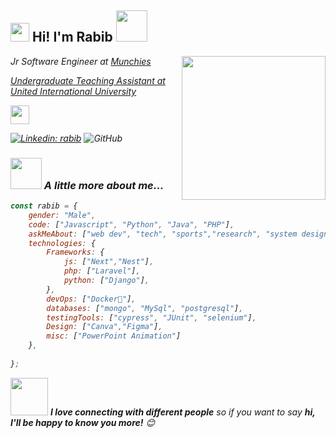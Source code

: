 <h2><img src="https://emojis.slackmojis.com/emojis/images/1531849430/4246/blob-sunglasses.gif?1531849430" width="30"/> Hi! I'm Rabib <img src="https://media.giphy.com/media/12oufCB0MyZ1Go/giphy.gif" width="50"></h2>
<img align='right' src="https://media.giphy.com/media/M9gbBd9nbDrOTu1Mqx/giphy.gif" width="230">
<p><em>Jr Software Engineer at <a href="https://www.munchies.com.bd/">Munchies
<p><em>Undergraduate Teaching Assistant at <a href="https://www.uiu.ac.bd/">United International University

</a><img src="https://media.giphy.com/media/WUlplcMpOCEmTGBtBW/giphy.gif" width="30"> 
</em></p>


[![Linkedin: rabib](https://img.shields.io/badge/-rabib-blue?style=flat-square&logo=Linkedin&logoColor=white&link=https://www.linkedin.com/in/motammim-haque-852a901ba/)](https://www.linkedin.com/in/motammim-haque-852a901ba/)
![GitHub](https://img.shields.io/github/followers/Rabib200?label=Follow&style=social)




### <img src="https://media.giphy.com/media/VgCDAzcKvsR6OM0uWg/giphy.gif" width="50"> A little more about me...  

```javascript
const rabib = {
    gender: "Male",
    code: ["Javascript", "Python", "Java", "PHP"],
    askMeAbout: ["web dev", "tech", "sports","research", "system design"],
    technologies: {
        Frameworks: {
            js: ["Next","Nest"],
            php: ["Laravel"],
            python: ["Django"],
        },
        devOps: ["Docker🐳"],
        databases: ["mongo", "MySql", "postgresql"],
        testingTools: ["cypress", "JUnit", "selenium"],
        Design: ["Canva","Figma"],
        misc: ["PowerPoint Animation"]
    },
    
};
```

<img src="https://media.giphy.com/media/LnQjpWaON8nhr21vNW/giphy.gif" width="60"> <em><b>I love connecting with different people</b> so if you want to say <b>hi, I'll be happy to know you more!</b> 😊</em>
